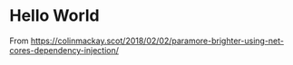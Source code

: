 # Hello World

From https://colinmackay.scot/2018/02/02/paramore-brighter-using-net-cores-dependency-injection/